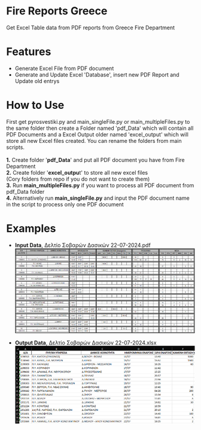 # Fire Reports Greece
Get Excel Table data from PDF reports from Greece Fire Department

# Features
* Generate Excel File from PDF document
* Generate and Update Excel 'Database', insert new PDF Report and Update old entrys

# How to Use
First get pyrosvestiki.py and main_singleFile.py or main_multipleFiles.py to the same folder then create a Folder named 'pdf_Data' which will contain all PDF Documents and a Excel Output older named 'excel_output' which will store all new Excel files created. You can rename the folders from main scripts.<br /><br />
**1.** Create folder '**pdf_Data**' and put all PDF document you have from Fire Department<br />
**2.** Create folder '**excel_outpu**t' to store all new excel files<br />
(Cory folders from repo if you do not want to create them)<br />
**3.** Run **main_multipleFiles.py** if you want to process all PDF document from pdf_Data folder<br />
**4.** Alternatively run **main_singleFile.py** and input the PDF document name in the script to process only one PDF document<br />

# Examples
* **Input Data**, Δελτίο Σοβαρών Δασικών 22-07-2024.pdf 
![plot](https://github.com/nikos230/Fire-Reports-Greece/blob/main/images/fire_table.png?raw=true)

* **Output Data**, Δελτίο Σοβαρών Δασικών 22-07-2024.xlsx
![plot](https://github.com/nikos230/Fire-Reports-Greece/blob/main/images/excel_output.png?raw=true)
